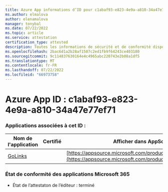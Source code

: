 ```yaml
---
title: Azure App informations d’ID pour c1abaf93-e823-4e9a-a810-34a47e77ef71
ms.author: elmalova
author: elenamalova
manager: tonybal
ms.date: 07/22/2022
ms.topic: article
ms.service: attestation
certification_type: attested
description: Toutes les informations de sécurité et de conformité disponibles pour c1abaf93-e823-4e9a-a810-34a47e77ef71.
ms.openlocfilehash: 2bac6d1a2b28af1507c2ed1fb9f64243ce403180
ms.sourcegitcommit: 9c114837630164e4c4965abc220743e2b08a1df5
ms.translationtype: MT
ms.contentlocale: fr-FR
ms.lasthandoff: 07/22/2022
ms.locfileid: "66973758"
---
```

# <a name="azure-app-id-c1abaf93-e823-4e9a-a810-34a47e77ef71"></a>Azure App ID : c1abaf93-e823-4e9a-a810-34a47e77ef71


### <a name="apps-associated-with-this-id"></a>Applications associées à cet ID :
| **Nom de l'application** | **Certifié** | **Afficher dans AppSource** |
|--------------|---------------|-----------------------|
| [GoLinks](../forward/WA200003853.md) |  | [https://appsource.microsoft.com/product/office/WA200003853](https://appsource.microsoft.com/product/office/WA200003853) |

### <a name="microsoft-365-app-compliance-status"></a>État de conformité des applications Microsoft 365
- État de l’attestaton de l’éditeur : terminé
